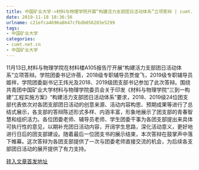 ```yaml
---
title: 中国矿业大学->材料与物理学院开展“构建活力支部团日活动体系”立项答辩 | cumt.net.cn
date: 2019-11-18 18:36:56
urlname: c21efca4696a8647cfbdb056203e5299
tags: 
- 中国矿业大学
categories:
- cumt.net.cn
- 中国矿业大学
---
```

11月13日,材料与物理学院在材料楼A105报告厅开展“构建活力支部团日活动体系”立项答辩。学院团委书记许蓓，2018级专职辅导员贾俊飞，2019级专职辅导员姬祥，学院团委副书记王炜光及2018、2019级团支部书记参加了此次答辩。围绕共青团中国矿业大学材料与物理学院委员会关于印发《材料与物理学院“三到一构建”工程实施方案》“构建活力支部团日活动体系”要求，2018、2019级24位团支部代表依次对各团支部团日活动的创意来源、活动内容构思、预期成果等进行了总结式展示，各支部的答辩陈述形式多样、内涵丰富，形象地展示了团支部的青春智慧和组织活力。各位团委老师、辅导员老师、学生团委干事为各团支部提出来具体可执行性的意见，以期补充团日活动内容，开阔学生思路，深化活动意义，更好地进行日后的团支部建设。随着最后一位团支书的展示结束，本次答辩在鼓掌声中落下帷幕。这次答辩为各团支部提供了一次与团委老师直接交流的机会，为后续各支部团日活动的展开提供了有力支持。



[转入文章首发地址](http://xwzx.cumt.edu.cn/63/cd/c523a549837/page.htm)